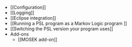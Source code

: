 - [[Configuration]]
- [[Logging]]
- [[Eclipse integration]]
- [[Running a PSL program as a Markov Logic program ]]
- [[Switching the PSL version your program uses]]
- Add-ons
  - [[MOSEK add-on]]
